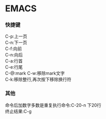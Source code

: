 # EMACS
### 快捷键
C-p:上一页  
C-n:下一页  
C-f:向前  
C-n:向后   
C-a:行首  
C-e:行尾  
C-@:mark
C-w:移除mark文字  
C-k:移除整行,再次按下移除换行符  
### 其他
命令后加数字多数是重复执行命令:C-20-n 下20行  
终止结果:C-g  
